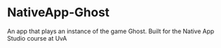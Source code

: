 # NativeApp-Ghost
An app that plays an instance of the game Ghost. Built for the Native App Studio course at UvA
